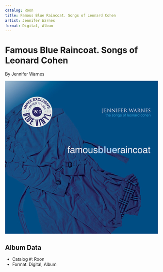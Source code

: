 ```yaml
---
catalog: Roon
title: Famous Blue Raincoat. Songs of Leonard Cohen
artist: Jennifer Warnes
format: Digital, Album
---
```


# Famous Blue Raincoat. Songs of Leonard Cohen

By Jennifer Warnes

![](../../assets/albumcovers/Jennifer_Warnes-Famous_Blue_Raincoat_Songs_of_Leonard_Cohen.png)

## Album Data

- Catalog #: Roon
- Format: Digital, Album

